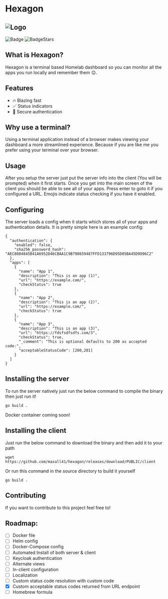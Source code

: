 # Hexagon
![Logo](https://i.ibb.co/MMVFhfq/logo.png)
---
![Badge](https://img.shields.io/github/release-date/maxall41/hexagon)
![BadgeStars](https://img.shields.io/github/stars/maxall41/hexagon?style=social)
## What is Hexagon?
Hexagon is a terminal based Homelab dashboard so you can monitor all the apps you run locally and remember them 😉.
## Features
- 🔥 Blazing fast
- ✅ Status indicators
- 🔐 Secure authentication
## Why use a terminal?
Using a terminal application instead of a browser makes viewing your dashboard a more streamlined experience. Because if you are like me you prefer using your terminal over your browser.
## Usage
After you setup the server just put the server info into the client (You will be prompted) when it first starts. Once you get into the main screen of the client you should be able to see all of your apps. Press enter to goto it if you configured a URL. Emojis indicate status checking if you have it enabled.
## Configuring
The server loads a config when it starts which stores all of your apps and authentication details. It is pretty simple here is an example config:
```
{
  "authentication": {
    "enabled": false,
    "sha256_password_hash": "AEC8084845B41A6952D46CBAA1C9B798659487FFD133796D95D05BA45D9096C2"
  },
  "apps": [
    {
      "name": "App 1",
      "description": "This is an app (1)",
      "url": "https://example.com/",
      "checkStatus": true
    },
    {
      "name": "App 2",
      "description": "This is an app (2)",
      "url": "https://example.com/",
      "checkStatus": true
    },
    {
      "name": "App 3",
      "description": "This is an app (3)",
      "url": "https://fdsfsdfsdfs.com/3",
      "checkStatus": true,
      "_comment": "This is optional defaults to 200 as accepted code:",
      "acceptableStatusCode": [200,201]
    }
  ]
}
```
## Installing the server
To run the server natively just run the below command to compile the binary then just run it!
```
go build .
```
Docker container coming soon!
## Installing the client
Just run the below command to download the binary and then add it to your path
```
wget https://github.com/maxall41/hexagon/releases/download/PUBLIC/client
```
Or run this command in the source directory to build it yourself
```
go build .
```
## Contributing
If you want to contribute to this project feel free to!
## Roadmap:
- [ ] Docker file
- [ ] Helm config
- [ ] Docker-Compose config
- [ ] Automated Install of both server & client
- [ ] Keycloak authentication
- [ ] Alternate views
- [ ] In-client configuration
- [ ] Localization
- [ ] Custom status code resolution with custom code
- [x] Custom acceptable status codes returned from URL endpoint
- [ ] Homebrew formula
